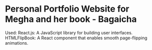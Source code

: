 # Personal Portfolio Website for Megha and her book - Bagaicha

Used: 
React.js: A JavaScript library for building user interfaces.
HTMLFlipBook: A React component that enables smooth page-flipping animations.
